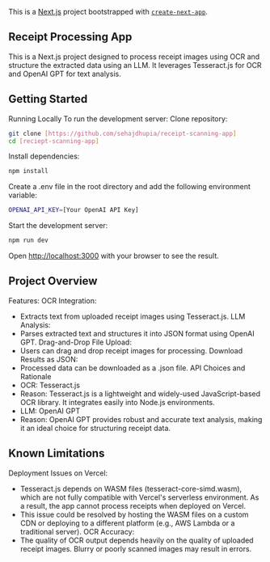 This is a [Next.js](https://nextjs.org) project bootstrapped with [`create-next-app`](https://nextjs.org/docs/app/api-reference/cli/create-next-app).

## Receipt Processing App
This is a Next.js project designed to process receipt images using OCR and structure the extracted data using an LLM. It leverages Tesseract.js for OCR and OpenAI GPT for text analysis.

## Getting Started
Running Locally
To run the development server:
Clone repository:
```bash
git clone [https://github.com/sehajdhupia/receipt-scanning-app]
cd [reciept-scanning-app]
```
Install dependencies:
```bash
npm install
```
Create a .env file in the root directory and add the following environment variable:
```bash
OPENAI_API_KEY=[Your OpenAI API Key]
```
Start the development server:
```bash
npm run dev
```
Open [http://localhost:3000](http://localhost:3000) with your browser to see the result.

## Project Overview

Features: 
OCR Integration:
- Extracts text from uploaded receipt images using Tesseract.js.
LLM Analysis:
- Parses extracted text and structures it into JSON format using OpenAI GPT.
Drag-and-Drop File Upload:
- Users can drag and drop receipt images for processing.
Download Results as JSON:
- Processed data can be downloaded as a .json file.
API Choices and Rationale
- OCR: Tesseract.js
- Reason: Tesseract.js is a lightweight and widely-used JavaScript-based OCR library. It integrates easily into Node.js environments.
- LLM: OpenAI GPT
- Reason: OpenAI GPT provides robust and accurate text analysis, making it an ideal choice for structuring receipt data.

## Known Limitations
Deployment Issues on Vercel:
- Tesseract.js depends on WASM files (tesseract-core-simd.wasm), which are not fully compatible with Vercel's serverless environment. As a result, the app cannot process receipts when deployed on Vercel.
- This issue could be resolved by hosting the WASM files on a custom CDN or deploying to a different platform (e.g., AWS Lambda or a traditional server).
OCR Accuracy:
- The quality of OCR output depends heavily on the quality of uploaded receipt images. Blurry or poorly scanned images may result in errors.